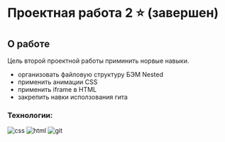 # Проектная работа 2 ⭐ (завершен)


## О работе


Цель второй проектной работы приминить норвые навыки.


+ организовать файловую структуру БЭМ Nested
+ применить анимации CSS
+ применить iframe в HTML
+ закрепить навки исползования гита

### Технологии:


![css](https://img.shields.io/badge/-CSS3-090909?style=flat&logo=css3)
![html](https://img.shields.io/badge/-HTML5-090909?style=flat&logo=html5)
![git](https://img.shields.io/badge/-git-090909?style=flat&logo=git)

